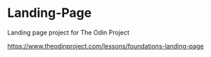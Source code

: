 # Landing-Page
Landing page project for The Odin Project

https://www.theodinproject.com/lessons/foundations-landing-page
